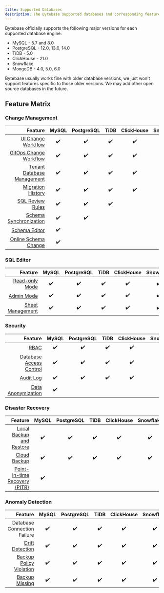 ```yaml
---
title: Supported Databases
description: The Bytebase supported databases and corresponding feature matrix
---
```


Bytebase officially supports the following major versions for each supported database engine:

- MySQL - 5.7 and 8.0
- PostgreSQL - 12.0, 13.0, 14.0
- TiDB - 5.0
- ClickHouse - 21.0
- Snowflake
- MongoDB - 4.0, 5.0, 6.0

Bytebase usually works fine with older database versions, we just won't support features specific to those older versions. We may add other open source databases in the future.

## Feature Matrix

### Change Management

|                                                                         Feature | MySQL | PostgreSQL | TiDB | ClickHouse | Snowflake | MongoDB |
| ------------------------------------------------------------------------------: | :---: | :--------: | :--: | :--------: | :-------: | :-----: |
|            [UI Change Workflow](/docs/change-database/change-workflow/overview) |  ✔️   |     ✔️     |  ✔️  |     ✔️     |    ✔️     |   ✔️    |
|                        [GitOps Change Workflow](/docs/vcs-integration/overview) |  ✔️   |     ✔️     |  ✔️  |     ✔️     |    ✔️     |   ✔️    |
|         [Tenant Database Management](/docs/tenant-database-management/overview) |  ✔️   |     ✔️     |  ✔️  |     ✔️     |    ✔️     |   ✔️    |
|                    [Migration History](/docs/change-database/migration-history) |  ✔️   |     ✔️     |  ✔️  |     ✔️     |    ✔️     |   ✔️    |
|                      [SQL Review Rules](/docs/sql-review/review-rules/overview) |  ✔️   |     ✔️     |  ✔️  |            |           |
|              [Schema Synchronization](/docs/change-database/synchronize-schema) |  ✔️   |     ✔️     |      |            |           |
|                            [Schema Editor](/docs/change-database/schema-editor) |  ✔️   |            |      |            |           |
| [Online Schema Change](/docs/change-database/online-schema-migration-for-mysql) |  ✔️   |            |      |            |           |

### SQL Editor

|                                                 Feature | MySQL | PostgreSQL | TiDB | ClickHouse | Snowflake | MongoDB |
| ------------------------------------------------------: | :---: | :--------: | :--: | :--------: | :-------: | ------- |
|          [Read-only Mode](/docs/sql-editor/run-queries) |  ✔️   |     ✔️     |  ✔️  |     ✔️     |    ✔️     |         |
|               [Admin Mode](/docs/sql-editor/admin-mode) |  ✔️   |     ✔️     |  ✔️  |     ✔️     |    ✔️     | ✔️      |
| [Sheet Management](/docs/sql-editor/manage-sql-scripts) |  ✔️   |     ✔️     |  ✔️  |     ✔️     |    ✔️     | ✔️      |

### Security

|                                                                 Feature | MySQL | PostgreSQL | TiDB | ClickHouse | Snowflake | MongoDB |
| ----------------------------------------------------------------------: | :---: | :--------: | :--: | :--------: | :-------: | ------- |
|                            [RBAC](/docs/concepts/roles-and-permissions) |  ✔️   |     ✔️     |  ✔️  |     ✔️     |    ✔️     | ✔️      |
| [Database Access Control](/docs/administration/database-access-control) |  ✔️   |     ✔️     |  ✔️  |     ✔️     |    ✔️     |         |
|                             [Audit Log](/docs/administration/audit-log) |  ✔️   |     ✔️     |  ✔️  |     ✔️     |    ✔️     | ✔️      |
|               [Data Anonymization](/docs/administration/anonymize-data) |  ✔️   |            |      |            |           |         |

### Disaster Recovery

|                                                                                   Feature | MySQL | PostgreSQL | TiDB | ClickHouse | Snowflake | MongoDB |
| ----------------------------------------------------------------------------------------: | :---: | :--------: | :--: | :--------: | :-------: | ------- |
|      [Local Backup and Restore](/docs/disaster-recovery/backup-restore-database/overview) |  ✔️   |     ✔️     |  ✔️  |     ✔️     |    ✔️     |         |
|              [Cloud Backup](/docs/disaster-recovery/backup-restore-database/cloud-backup) |  ✔️   |     ✔️     |  ✔️  |     ✔️     |    ✔️     |         |
| [Point-in-time Recovery (PITR)](/docs/disaster-recovery/point-in-time-recovery-for-mysql) |  ✔️   |            |      |            |           |         |

### Anomaly Detection

|                                                                                   Feature | MySQL | PostgreSQL | TiDB | ClickHouse | Snowflake | MongoDB |
| ----------------------------------------------------------------------------------------: | :---: | :--------: | :--: | :--------: | :-------: | ------- |
|                                                               Database Connection Failure |  ✔️   |     ✔️     |  ✔️  |     ✔️     |    ✔️     | ✔️      |
|                                [Drift Detection](/docs/anomaly-detection/drift-detection) |  ✔️   |     ✔️     |  ✔️  |     ✔️     |    ✔️     |         |
| [Backup Policy Violation](/docs/administration/environment-policy/backup-schedule-policy) |  ✔️   |     ✔️     |  ✔️  |     ✔️     |    ✔️     |         |
|                  [Backup Missing](/docs/disaster-recovery/backup-restore-database/backup) |  ✔️   |     ✔️     |  ✔️  |     ✔️     |    ✔️     |         |
